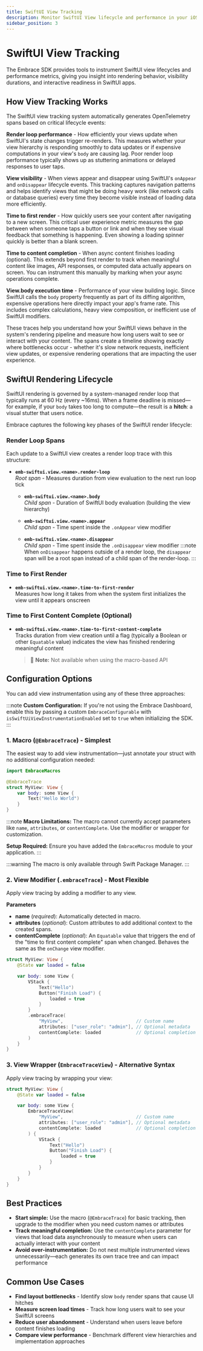 ```yaml
---
title: SwiftUI View Tracking
description: Monitor SwiftUI View lifecycle and performance in your iOS app
sidebar_position: 3
---
```


# SwiftUI View Tracking

The Embrace SDK provides tools to instrument SwiftUI view lifecycles and performance metrics, giving you insight into rendering behavior, visibility durations, and interactive readiness in SwiftUI apps.

## How View Tracking Works

The SwiftUI view tracking system automatically generates OpenTelemetry spans based on critical lifecycle events:

**Render loop performance** - How efficiently your views update when SwiftUI's state changes trigger re-renders. This measures whether your view hierarchy is responding smoothly to data updates or if expensive computations in your view's `body` are causing lag. Poor render loop performance typically shows up as stuttering animations or delayed responses to user taps.

**View visibility** - When views appear and disappear using SwiftUI's `onAppear` and `onDisappear` lifecycle events. This tracking captures navigation patterns and helps identify views that might be doing heavy work (like network calls or database queries) every time they become visible instead of loading data more efficiently.

**Time to first render** - How quickly users see your content after navigating to a new screen. This critical user experience metric measures the gap between when someone taps a button or link and when they see visual feedback that something is happening. Even showing a loading spinner quickly is better than a blank screen.

**Time to content completion** - When async content finishes loading (optional). This extends beyond first render to track when meaningful content like images, API responses, or computed data actually appears on screen. You can instrument this manually by marking when your async operations complete.

**View.body execution time** - Performance of your view building logic. Since SwiftUI calls the `body` property frequently as part of its diffing algorithm, expensive operations here directly impact your app's frame rate. This includes complex calculations, heavy view composition, or inefficient use of SwiftUI modifiers.

These traces help you understand how your SwiftUI views behave in the system's rendering pipeline and measure how long users wait to see or interact with your content. The spans create a timeline showing exactly where bottlenecks occur - whether it's slow network requests, inefficient view updates, or expensive rendering operations that are impacting the user experience.

## SwiftUI Rendering Lifecycle

SwiftUI rendering is governed by a system-managed render loop that typically runs at 60 Hz (every ~16ms). When a frame deadline is missed—for example, if your `body` takes too long to compute—the result is a **hitch**: a visual stutter that users notice.

Embrace captures the following key phases of the SwiftUI render lifecycle:

### Render Loop Spans

Each update to a SwiftUI view creates a render loop trace with this structure:

- **`emb-swiftui.view.<name>.render-loop`**  
  *Root span* - Measures duration from view evaluation to the next run loop tick

  - **`emb-swiftui.view.<name>.body`**  
    *Child span* - Duration of SwiftUI body evaluation (building the view hierarchy)

  - **`emb-swiftui.view.<name>.appear`**  
    *Child span* - Time spent inside the `.onAppear` view modifier

  - **`emb-swiftui.view.<name>.disappear`**  
    *Child span* - Time spent inside the `.onDisappear` view modifier
    :::note
    When `onDisappear` happens outside of a render loop, the `disappear` span will be a root span instead of a child span of the render-loop.
    :::

### Time to First Render

- **`emb-swiftui.view.<name>.time-to-first-render`**  
  Measures how long it takes from when the system first initializes the view until it appears onscreen

### Time to First Content Complete (Optional)

- **`emb-swiftui.view.<name>.time-to-first-content-complete`**  
  Tracks duration from view creation until a flag (typically a Boolean or other `Equatable` value) indicates the view has finished rendering meaningful content

  > 📝 **Note:** Not available when using the macro-based API

## Configuration Options

You can add view instrumentation using any of these three approaches:

:::note
**Custom Configuration:** If you're not using the Embrace Dashboard, enable this by passing a custom `EmbraceConfigurable` with `isSwiftUiViewInstrumentationEnabled` set to `true` when initializing the SDK.
:::

### 1. Macro (`@EmbraceTrace`) - Simplest

The easiest way to add view instrumentation—just annotate your struct with no additional configuration needed:

```swift
import EmbraceMacros

@EmbraceTrace
struct MyView: View {
    var body: some View {
        Text("Hello World")
    }
}
```

:::note
**Macro Limitations:** The macro cannot currently accept parameters like `name`, `attributes`, or `contentComplete`. Use the modifier or wrapper for customization.

**Setup Required:** Ensure you have added the `EmbraceMacros` module to your application.
:::

:::warning
The macro is only available through Swift Package Manager.
:::

### 2. View Modifier (`.embraceTrace`) - Most Flexible

Apply view tracing by adding a modifier to any view.

**Parameters**
- **name** (*required*): Automatically detected in macro.
- **attributes** (*optional*): 
Custom attributes to add additional context to the created spans.
- **contentComplete** (*optional*): An `Equatable` value that triggers the end of the "time to first content complete" span when changed. Behaves the same as the `onChange` view modifier.

```swift
struct MyView: View {
    @State var loaded = false

    var body: some View {
        VStack {
            Text("Hello")
            Button("Finish Load") {
                loaded = true
            }
        }
        .embraceTrace(
            "MyView",                           // Custom name
            attributes: ["user_role": "admin"], // Optional metadata
            contentComplete: loaded             // Optional completion flag
        )
    }
}
```

### 3. View Wrapper (`EmbraceTraceView`) - Alternative Syntax

Apply view tracing by wrapping your view:

```swift
struct MyView: View {
    @State var loaded = false

    var body: some View {
        EmbraceTraceView(
            "MyView",                           // Custom name
            attributes: ["user_role": "admin"], // Optional metadata
            contentComplete: loaded             // Optional completion flag
        ) {
            VStack {
                Text("Hello")
                Button("Finish Load") {
                    loaded = true
                }
            }
        }
    }
}
```

## Best Practices

- **Start simple:** Use the macro (`@EmbraceTrace`) for basic tracking, then upgrade to the modifier when you need custom names or attributes
- **Track meaningful completion:** Use the `contentComplete` parameter for views that load data asynchronously to measure when users can actually interact with your content
- **Avoid over-instrumentation:** Do not nest multiple instrumented views unnecessarily—each generates its own trace tree and can impact performance

## Common Use Cases

- **Find layout bottlenecks** - Identify slow `body` render spans that cause UI hitches
- **Measure screen load times** - Track how long users wait to see your SwiftUI screens
- **Reduce user abandonment** - Understand when users leave before content finishes loading
- **Compare view performance** - Benchmark different view hierarchies and implementation approaches